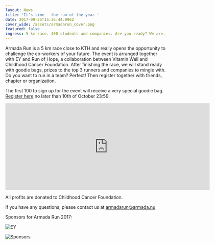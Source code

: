 ```yaml
---
layout: News
title: 'It’s time - the run of the year '
date: 2017-09-25T15:36:44.096Z
cover_wide: /assets/armadarun_cover.png
featured: false
ingress: 5 km race. 400 students and companies. Are you ready? We are.
---
```

Armada Run is a 5 km race close to KTH and really opens the opportunity to challenge the co-workers of your future. The event is arranged together with EY and Run of Hope, a collaboration between Vitamin Well and Childhood Cancer Foundation. After finishing the race, we will stand ready with goodie bags, prizes to the top 3 runners and companies to mingle with. Do you want to run in a team? Perfect! Then register together with friends, chapter or organization.

The first 100 to sign up for the event will receive a very special goodie bag. [Register here](https://ais.armada.nu/fairs/2017/events/20/signup) no later than 10th of October 23:59.


<iframe width="640" height="272" src="https://player.vimeo.com/video/236543130" frameborder="0" allowfullscreen></iframe>


All profits are donated to Childhood Cancer Foundation.

If you have any questions, please contact us at armadarun@armada.nu

Sponsors for Armada Run 2017:

![EY](https://armada.nu/assets/ey.png)

![Sponsors](https://armada.nu/assets/spons.png)
